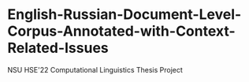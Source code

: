 # English-Russian-Document-Level-Corpus-Annotated-with-Context-Related-Issues
NSU HSE'22 Computational Linguistics Thesis Project
